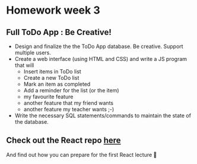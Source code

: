 # Homework week 3

## Full ToDo App : Be Creative!
- Design and finalize the the ToDo App database. Be creative. Support multiple users.
- Create a web interface (using HTML and CSS) and write a JS program that will
    - Insert items in ToDo list
    - Create a new ToDo list
    - Mark an item as completed
    - Add a reminder for the list (or the item)
    - my favourite feature
    - another feature that my friend wants
    - another feature my teacher wants ;-)
- Write the necessary SQL statements/commands to maintain the state of the database.

## Check out the React repo [here](https://github.com/HackYourFuture/React)
And find out how you can prepare for the first React lecture :dancers:
